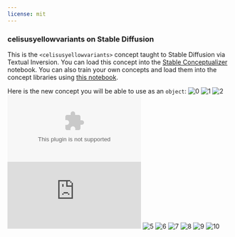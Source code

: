 ```yaml
---
license: mit
---
```

### celisusyellowvariants on Stable Diffusion
This is the `<celisusyellowvariants>` concept taught to Stable Diffusion via Textual Inversion. You can load this concept into the [Stable Conceptualizer](https://colab.research.google.com/github/huggingface/notebooks/blob/main/diffusers/stable_conceptualizer_inference.ipynb) notebook. You can also train your own concepts and load them into the concept libraries using [this notebook](https://colab.research.google.com/github/huggingface/notebooks/blob/main/diffusers/sd_textual_inversion_training.ipynb).

Here is the new concept you will be able to use as an `object`:
![<celisusyellowvariants> 0](https://huggingface.co/sd-concepts-library/celisusyellowvariants/resolve/main/concept_images/.amlignore)
![<celisusyellowvariants> 1](https://huggingface.co/sd-concepts-library/celisusyellowvariants/resolve/main/concept_images/.amlignore.amltmp)
![<celisusyellowvariants> 2](https://huggingface.co/sd-concepts-library/celisusyellowvariants/resolve/main/concept_images/feature_extractor)
![<celisusyellowvariants> 3](https://huggingface.co/sd-concepts-library/celisusyellowvariants/resolve/main/concept_images/learned_embeds.bin)
![<celisusyellowvariants> 4](https://huggingface.co/sd-concepts-library/celisusyellowvariants/resolve/main/concept_images/model_index.json)
![<celisusyellowvariants> 5](https://huggingface.co/sd-concepts-library/celisusyellowvariants/resolve/main/concept_images/safety_checker)
![<celisusyellowvariants> 6](https://huggingface.co/sd-concepts-library/celisusyellowvariants/resolve/main/concept_images/scheduler)
![<celisusyellowvariants> 7](https://huggingface.co/sd-concepts-library/celisusyellowvariants/resolve/main/concept_images/text_encoder)
![<celisusyellowvariants> 8](https://huggingface.co/sd-concepts-library/celisusyellowvariants/resolve/main/concept_images/tokenizer)
![<celisusyellowvariants> 9](https://huggingface.co/sd-concepts-library/celisusyellowvariants/resolve/main/concept_images/unet)
![<celisusyellowvariants> 10](https://huggingface.co/sd-concepts-library/celisusyellowvariants/resolve/main/concept_images/vae)


